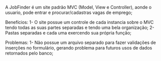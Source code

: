 A JobFinder é um site padrão MVC (Model, View e Controller), aonde o usuario, pode entrar e procurar/cadastras vagas de emprego;

Benefícios:
1- O site possue um controle de cada instancia sobre o MVC tendo todas as suas partes separadas e tendo uma bela organização;
2- Pastas separadas e cada uma exercendo sua própria função;

Problemas:
1- Não possue um arquivo separado para fazer validações de inserções no formulário, gerando problema para futuros usos de dados retornados pelo banco;
